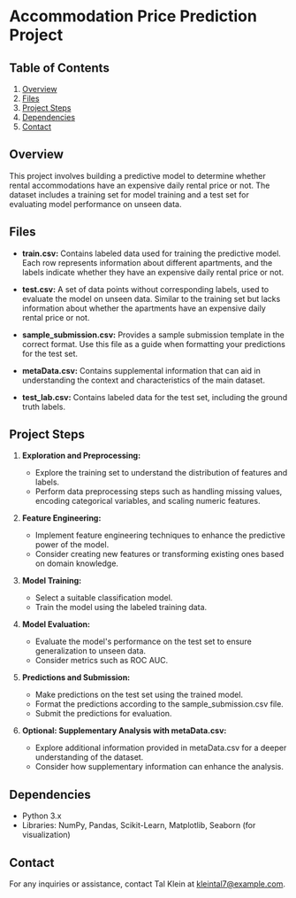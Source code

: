 # Accommodation Price Prediction Project

## Table of Contents
1. [Overview](#overview)
2. [Files](#files)
3. [Project Steps](#Project-steps)
5. [Dependencies](#dependencies)
6. [Contact](#contact)

## Overview

This project involves building a predictive model to determine whether rental accommodations have an expensive daily rental price or not. The dataset includes a training set for model training and a test set for evaluating model performance on unseen data.

## Files

- **train.csv:** Contains labeled data used for training the predictive model. Each row represents information about different apartments, and the labels indicate whether they have an expensive daily rental price or not.

- **test.csv:** A set of data points without corresponding labels, used to evaluate the model on unseen data. Similar to the training set but lacks information about whether the apartments have an expensive daily rental price or not.

- **sample_submission.csv:** Provides a sample submission template in the correct format. Use this file as a guide when formatting your predictions for the test set.

- **metaData.csv:** Contains supplemental information that can aid in understanding the context and characteristics of the main dataset.

- **test_lab.csv:** Contains labeled data for the test set, including the ground truth labels.


## Project Steps

1. **Exploration and Preprocessing:**
   - Explore the training set to understand the distribution of features and labels.
   - Perform data preprocessing steps such as handling missing values, encoding categorical variables, and scaling numeric features.

2. **Feature Engineering:**
   - Implement feature engineering techniques to enhance the predictive power of the model.
   - Consider creating new features or transforming existing ones based on domain knowledge.

3. **Model Training:**
   - Select a suitable classification model.
   - Train the model using the labeled training data.

4. **Model Evaluation:**
   - Evaluate the model's performance on the test set to ensure generalization to unseen data.
   - Consider metrics such as ROC AUC.

5. **Predictions and Submission:**
   - Make predictions on the test set using the trained model.
   - Format the predictions according to the sample_submission.csv file.
   - Submit the predictions for evaluation.

6. **Optional: Supplementary Analysis with metaData.csv:**
   - Explore additional information provided in metaData.csv for a deeper understanding of the dataset.
   - Consider how supplementary information can enhance the analysis.

## Dependencies

- Python 3.x
- Libraries: NumPy, Pandas, Scikit-Learn, Matplotlib, Seaborn (for visualization)

## Contact

For any inquiries or assistance, contact Tal Klein at kleintal7@example.com.
